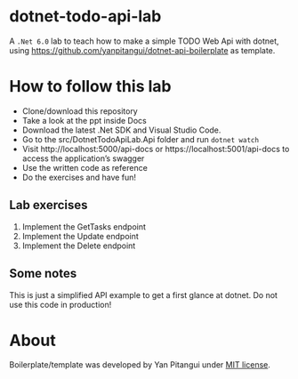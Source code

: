 # dotnet-todo-api-lab


A ``.Net 6.0`` lab to teach how to make a simple TODO Web Api with dotnet, using https://github.com/yanpitangui/dotnet-api-boilerplate as template.

# How to follow this lab
- Clone/download this repository
- Take a look at the ppt inside Docs
- Download the latest .Net SDK and Visual Studio Code.
- Go to the src/DotnetTodoApiLab.Api folder and run  ``dotnet watch``
- Visit http://localhost:5000/api-docs or https://localhost:5001/api-docs to access the application’s swagger
- Use the written code as reference
- Do the exercises and have fun!

## Lab exercises
1. Implement the GetTasks endpoint 
2. Implement the Update endpoint
3. Implement the Delete endpoint

## Some notes

This is just a simplified API example to get a first glance at dotnet. Do not use this code in production!


# About
Boilerplate/template was developed by Yan Pitangui under [MIT license](LICENSE).
